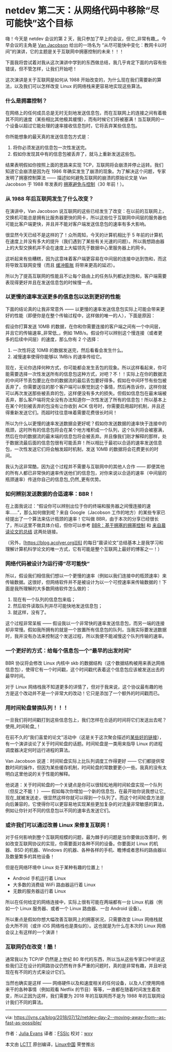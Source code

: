 netdev 第二天：从网络代码中移除“尽可能快”这个目标
=======

嗨！今天是 netdev 会议的第 2 天，我只参加了早上的会议，但它_非常有趣_。今早会议的主角是 [Van Jacobson][1] 给出的一场名为 “从尽可能快中变化：教网卡以时间”的演讲，它的主题是关于互联网中拥塞控制的未来！！！

下面我将尝试着对我从这次演讲中学到的东西做总结，我几乎肯定下面的内容有些错误，但不管怎样，让我们开始吧！

这次演讲是关于互联网是如何从 1988 开始改变的，为什么现在我们需要新的算法，以及我们可以怎样改变 Linux 的网络栈来更容易地实现这些算法。

### 什么是拥塞控制？

在网络上的任何成员总是无时无刻地发送信息包，而在互联网上的连接之间有着极其不同的速度（某些相比其他极其缓慢），而有时候它们将被塞满！当互联网的一个设备以超过它能处理的速率接收信息包时，它将丢弃某些信息包。

你所能想象的最天真的发送信息包方式是：

1. 将你必须发送的信息包一次性发送完。
2. 假如你发现其中有的信息包被丢弃了，就马上重新发送这些包。

结果表明假如你按照上面的思路来实现 TCP，互联网将会崩溃并停止运转。我们知道它会崩溃是因为在 1986 年确实发生了崩溃的现象。为了解决这个问题，专家发明了拥塞控制算法 —— 描述如何避免互联网的崩溃的原始论文是 Van Jacobson 于 1988 年发表的 [拥塞避免与控制][2]（30 年前！）。

### 从 1988 年后互联网发生了什么改变？

在演讲中，Van Jacobson 说互联网的这些已经发生了改变：在以前的互联网上，交换机可能总是拥有比服务器更快的网卡，所以这些位于互联网中间层的服务器也可能比客户端更快，并且并不能对客户端发送信息包的速率有多大影响。

很显然今天已经不是这样的了！众所周知，今天的计算机相比于 5 年前的计算机在速度上并没有多大的提升（我们遇到了某些有关光速的问题）。所以我想路由器上的大型交换机并不会在速度上大幅领先于数据中心里服务器上的网卡。

这听起来有些糟糕，因为这意味着客户端更容易在中间层的连接中达到饱和，而这将导致互联网变慢（而且 [缓冲膨胀][3] 将带来更高的延迟）。

所以为了提高互联网的性能且不让每个路由上的任务队列都达到饱和，客户端需要表现得更好并且在发送信息包的时候慢一点。

### 以更慢的速率发送更多的信息包以达到更好的性能

下面的结论真的让我非常意外 —— 以更慢的速率发送信息包实际上可能会带来更好的性能（即便你是在整个传输过程中，这样做的唯一的人），下面是原因：

假设你打算发送 10MB 的数据，在你和你需要连接的客户端之间有一个中间层，并且它的传输速率_非常低_，例如 1MB/s。假设你可以辨别这个慢连接（或者更多的后续中间层）的速度，那么你有 2 个选择：

1. 一次性将这 10MB 的数据发送完，然后看看会发生什么。
2. 减慢速率使得你能够以 1MB/s 的速率传给它。

现在，无论你选择何种方式，你可能都会发生丢包的现象。所以这样看起来，你可能需要选择一次性发送所有的信息包这种方式，对吧？不！！实际上在你的数据流的中间环节丢包要比在你的数据流的最后丢包要好得多。假如在中间环节有些包被丢弃了，你需要送往的那个客户端可以察觉到这个事情，然后再告诉你，这样你就可以再次发送那些被丢弃的包，这样便没有多大的损失。但假如信息包在最末端被丢弃，那么客户端将完全没有办法知道你一次性发送了所有的信息包！所以基本上在某个时刻被丢弃的包没有让你收到 ACK 信号时，你需要启用超时机制，并且还得重新发送它们。而超时往往意味着需要花费很长时间！

所以为什么以更慢的速率发送数据会更好呢？假如你发送数据的速率快于连接中的瓶颈，这时所有的信息包将会在某个地方堆积成一个队列，这个队列将会被塞满，然后在你的数据流的最末端的信息包将会被丢弃。并且像我们刚才解释的那样，处于数据流最后面的信息包很有可能丢弃！所以相比于最初以合适的速率发送信息包，一次性发送它们将会触发超时机制，发送 10MB 的数据将会花费更长的时间。

我认为这非常酷，因为这个过程并不需要与互联网中的其他人合作 —— 即便其他的所有人都已非常快的速率传送他们的信息包，对你来说以合适的速率（中间层的瓶颈速率）传送你自己的信息包_仍然_更有优势。

### 如何辨别发送数据的合适速率：BBR！

在上面我说过：“假设你可以辨别出位于你的终端和服务器之间慢连接的速率……”，那么如何做到呢？来自 Google（Jacobson 工作的地方）的某些专家已经提出了一个算法来估计瓶颈的速率！它叫做 BBR，由于本次的分享已经很长了，所以这里不做具体介绍，但你可以参考 [BBR：基于拥塞的拥塞控制][4] 和 [来自晨读论文的总结][5] 这两处链接。

（另外，[https://blog.acolyer.org][6] 的每日“晨读论文”总结基本上是我学习和理解计算机科学论文的唯一方式，它有可能是整个互联网上最好的博客之一！）

### 网络代码被设计为运行得“尽可能快“

所以，假设我们相信我们想以一个更慢的速率（例如以我们连接中的瓶颈速率）来传输数据。这很好，但网络软件并不是被设计为以一个可控速率来传输数据的！下面是我所理解的大多数网络软件怎么做的：

1. 现在有一个队列的信息包来临；
2. 然后软件读取队列并尽可能快地发送信息包；
3. 就这样，没有了。

这个过程非常呆板 —— 假设我以一个非常快的速率发送信息包，而另一端的连接却非常慢。假如我所拥有的就是一个放置所有信息包的队列，当我实际要发送数据时，我并没有办法来控制这个发送过程，所以我便不能减慢这个队列传输的速率。

### 一个更好的方式：给每个信息包一个“最早的出发时间”

BBR 协议将会修改 Linux 内核中 skb 的数据结构（这个数据结构被用来表达网络信息包），使得它有一个时间戳，这个时间戳代表着这个信息包应该被发送出去的最早时间。

对于 Linux 网络栈我不知道更多的详情了，但对于我来说，这个协议最有趣的地方是这个改动并不是一个非常大的改动！它只是添加了一个额外的时间戳而已。

### 用时间轮盘替换队列！！！

一旦我们将时间戳打到这些信息包上，我们怎样在合适的时间将它们发送出去呢？使用_时间轮盘_！

在前不久的“我们喜爱的论文”活动中（这是关于这次聚会描述的[某些好的链接][7]），有一个演讲谈论了关于时间轮盘的话题。时间轮盘是一类用来指导 Linux 的进程调度器决定何时运行进程的算法。

Van Jacobson 说道：时间轮盘实际上比队列调度工作得更好 —— 它们都提供常数时间的操作，但因为某些缓存机制，时间轮盘的常数要更小一些。我真的没有太明白这里他说的关于性能的解释。

他说道：关于时间轮盘的一个关键点是你可以很轻松地用时间轮盘实现一个队列（但反之不能！）—— 假如每次你增加一个新的信息包，在最开始你说我想让它_现在_就被发送走，很显然这样你就可以得到一个队列了。而这个时间轮盘方法是向后兼容的，它使得你可以更容易地实现某些更加复杂的对流量非常敏感的算法，例如让你针对不同的信息包以不同的速率去发送它们。

### 或许我们可以通过改善 Linux 来修复互联网！

对于任何影响到整个互联网规模的问题，最为棘手的问题是当你要做出改善时，例如改变互联网协议的实现，你需要面对各种不同的设备。你要面对 Linux 的机器、BSD 的机器、Windows 的机器、各种各样的手机、瞻博或者思科的路由器以及数量繁多的其他设备！

但是在网络环境中 Linux 处于某种有趣的位置上！

* Android 手机运行着 Linux
* 大多数的消费级 WiFi 路由器运行着 Linux
* 无数的服务器运行着 Linux

所以在任何给定的网络连接中，实际上很有可能在两端都有一台 Linux 机器（例如一个 Linux 服务器、或者一个 Linux 路由器、一台 Android 设备）。

所以重点是假如你想大幅改善互联网上的拥塞状况，只需要改变 Linux 网络栈就会大所不同（或许 iOS 网络栈也是类似的）。这也就是为什么在本次的 Linux 网络会议上有这样的一个演讲！

### 互联网仍在改变！酷！

通常我以为 TCP/IP 仍然是上世纪 80 年代的东西，所以当从这些专家口中听说这些我们正在设计的网路协议仍然有许多严重的问题时，真的是非常有趣，并且听说现在有不同的方式来设计它们。

当然也确实是这样 —— 网络硬件以及和速度相关的任何设备，以及人们使用网络来干的各种事情（例如观看 Netflix 的节目）等等，一直都在随着时间发生着改变，所以正因为这样，我们需要为 2018 年的互联网而不是为 1988 年的互联网设计我们不同的算法。

--------------------------------------------------------------------------------

via: https://jvns.ca/blog/2018/07/12/netdev-day-2--moving-away-from--as-fast-as-possible/

作者：[Julia Evans][a]
译者：[FSSlc](https://github.com/FSSlc)
校对：[wxy](https://github.com/wxy)

本文由 [LCTT](https://github.com/LCTT/TranslateProject) 原创编译，[Linux中国](https://linux.cn/) 荣誉推出

[a]:https://jvns.ca/about
[1]:https://en.wikipedia.org/wiki/Van_Jacobson
[2]:https://cs162.eecs.berkeley.edu/static/readings/jacobson-congestion.pdf
[3]:https://apenwarr.ca/log/?m=201101#10
[4]:https://queue.acm.org/detail.cfm?id=3022184
[5]:https://blog.acolyer.org/2017/03/31/bbr-congestion-based-congestion-control/
[6]:https://blog.acolyer.org/
[7]:https://www.meetup.com/Papers-We-Love-Montreal/events/235100825/
